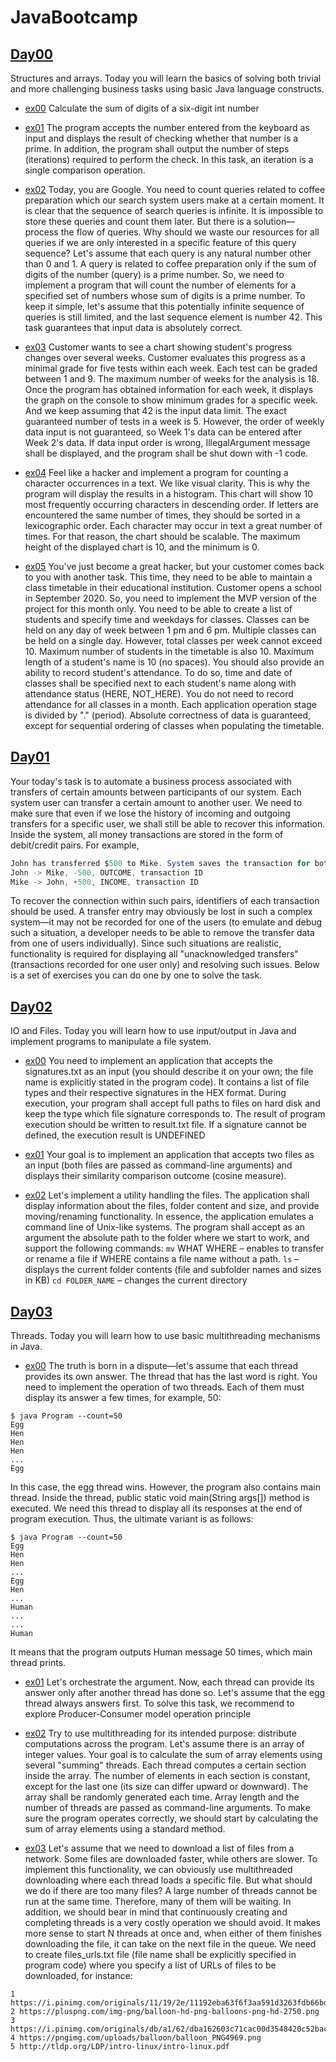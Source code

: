 # JavaBootcamp

## [Day00](https://github.com/MaksimovSanan/JavaBootcamp/tree/main/Day00)
Structures and arrays. Today you will learn the basics of solving both trivial and more challenging business tasks using basic Java language constructs.

- [ex00](https://github.com/MaksimovSanan/JavaBootcamp/tree/main/Day00/src/ex00) Calculate the sum of digits of a six-digit int number

- [ex01](https://github.com/MaksimovSanan/JavaBootcamp/tree/main/Day00/src/ex01) The program accepts the number entered from the keyboard as input and displays the result of checking whether that number is a prime.  In addition, the program shall output the number of steps (iterations) required to perform the check. In this task, an iteration is a single comparison operation.

- [ex02](https://github.com/MaksimovSanan/JavaBootcamp/tree/main/Day00/src/ex02) Today, you are Google.
You need to count queries related to coffee preparation which our search system users make at a certain moment. It is clear that the sequence of search queries is infinite. It is impossible to store these queries and count them later.
But there is a solution—process the flow of queries. Why should we waste our resources for all queries if we are only interested in a specific feature of this query sequence?  Let's assume that each query is any natural number other than 0 and 1. A query is related to coffee preparation only if the sum of digits of the number (query) is a prime number.
So, we need to implement a program that will count the number of elements for a specified set of numbers whose sum of digits is a prime number.
To keep it simple, let's assume that this potentially infinite sequence of queries is still limited, and the last sequence element is number 42.
This task guarantees that input data is absolutely correct.

- [ex03](https://github.com/MaksimovSanan/JavaBootcamp/tree/main/Day00/src/ex03) Customer wants to see a chart showing student's progress changes over several weeks.
Customer evaluates this progress as a minimal grade for five tests within each week. Each test can be graded between 1 and 9.
The maximum number of weeks for the analysis is 18. Once the program has obtained information for each week, it displays the graph on the console to show minimum grades for a specific week.
And we keep assuming that 42 is the input data limit.
The exact guaranteed number of tests in a week is 5.
However, the order of weekly data input is not guaranteed, so Week 1's data can be entered after Week 2's data. If data input order is wrong, IllegalArgument message shall be displayed, and the program shall be shut down with -1 code.

- [ex04](https://github.com/MaksimovSanan/JavaBootcamp/tree/main/Day00/src/ex04) Feel like a hacker and implement a program for counting a character occurrences in a text.
We like visual clarity. This is why the program will display the results in a histogram. This chart will show 10 most frequently occurring characters in descending order.
If letters are encountered the same number of times, they should be sorted in a lexicographic order.
Each character may occur in text a great number of times. For that reason, the chart should be scalable. The maximum height of the displayed chart is 10, and the minimum is 0.

- [ex05](https://github.com/MaksimovSanan/JavaBootcamp/tree/main/Day00/src/ex05) You've just become a great hacker, but your customer comes back to you with another task. This time, they need to be able to maintain a class timetable in their educational institution. Customer opens a school in September 2020. So, you need to implement the MVP version of the project for this month only.
You need to be able to create a list of students and specify time and weekdays for classes. Classes can be held on any day of week between 1 pm and 6 pm. Multiple classes can be held on a single day. However, total classes per week cannot exceed 10.
Maximum number of students in the timetable is also 10. Maximum length of a student's name is 10 (no spaces).
You should also provide an ability to record student's attendance. To do so, time and date of classes shall be specified next to each student's name along with attendance status (HERE, NOT_HERE). You do not need to record attendance for all classes in a month.
Each application operation stage is divided by "." (period). Absolute correctness of data is guaranteed, except for sequential ordering of classes when populating the timetable.

## [Day01](https://github.com/MaksimovSanan/JavaBootcamp/tree/main/Day01)
Your today's task is to automate a business process associated with transfers of certain amounts between participants of our system.
Each system user can transfer a certain amount to another user. We need to make sure that even if we lose the history of incoming and outgoing transfers for a specific user, we shall still be able to recover this information.
Inside the system, all money transactions are stored in the form of debit/credit pairs. For example,    

```java
John has transferred $500 to Mike. System saves the transaction for both users:
John -> Mike, -500, OUTCOME, transaction ID
Mike -> John, +500, INCOME, transaction ID
```

To recover the connection within such pairs, identifiers of each transaction should be used.
A transfer entry may obviously be lost in such a complex system—it may not be recorded for one of the users (to emulate and debug such a situation, a developer needs to be able to remove the transfer data from one of users individually). Since such situations are realistic, functionality is required for displaying all "unacknowledged transfers" (transactions recorded for one user only) and resolving such issues.
Below is a set of exercises you can do one by one to solve the task.

## [Day02](https://github.com/MaksimovSanan/JavaBootcamp/tree/main/Day02)
IO and Files. Today you will learn how to use input/output in Java and implement programs to manipulate a file system.

- [ex00](https://github.com/MaksimovSanan/JavaBootcamp/tree/main/Day02/src/ex00) You need to implement an application that accepts the signatures.txt as an input (you should describe it on your own; the file name is explicitly stated in the program code). It contains a list of file types and their respective signatures in the HEX format. During execution, your program shall accept full paths to files on hard disk and keep the type which file signature corresponds to. The result of program execution should be written to result.txt file. If a signature cannot be defined, the execution result is UNDEFINED

- [ex01](https://github.com/MaksimovSanan/JavaBootcamp/tree/main/Day02/src/ex01) Your goal is to implement an application that accepts two files as an input (both files are passed as command-line arguments) and displays their similarity comparison outcome (cosine measure).

- [ex02](https://github.com/MaksimovSanan/JavaBootcamp/tree/main/Day02/src/ex02) Let's implement a utility handling the files. The application shall display information about the files, folder content and size, and provide moving/renaming functionality. In essence, the application emulates a command line of Unix-like systems.
The program shall accept as an argument the absolute path to the folder where we start to work, and support the following commands:
`mv` WHAT WHERE – enables to transfer or rename a file if WHERE contains a file name without a path.
`ls` – displays the current folder contents (file and subfolder names and sizes in KB)
`cd FOLDER_NAME` – changes the current directory

## [Day03](https://github.com/MaksimovSanan/JavaBootcamp/tree/main/Day03)
Threads. Today you will learn how to use basic multithreading mechanisms in Java.

- [ex00](https://github.com/MaksimovSanan/JavaBootcamp/tree/main/Day03/src/ex00) The truth is born in a dispute—let's assume that each thread provides its own answer. The thread that has the last word is right.
You need to implement the operation of two threads. Each of them must display its answer a few times, for example, 50:
```
$ java Program --count=50
Egg
Hen
Hen
Hen
...
Egg
```
In this case, the egg thread wins. However, the program also contains main thread. Inside the thread,  public static void main(String args[]) method is executed. We need this thread to display all its responses at the end of program execution. Thus, the ultimate variant is as follows:
```
$ java Program --count=50
Egg
Hen
Hen
...
Egg
Hen
...
Human
...
...
Human
```
It means that the program outputs Human message 50 times, which main thread prints.

- [ex01](https://github.com/MaksimovSanan/JavaBootcamp/tree/main/Day03/src/ex01) Let's orchestrate the argument. Now, each thread can provide its answer only after another thread has done so. Let's assume that the egg thread always answers first. To solve this task, we recommend to explore Producer-Consumer model operation principle

- [ex02](https://github.com/MaksimovSanan/JavaBootcamp/tree/main/Day03/src/ex02) Try to use multithreading for its intended purpose: distribute computations across the program.
Let's assume there is an array of integer values. Your goal is to calculate the sum of array elements using several "summing" threads. Each thread computes a certain section inside the array. The number of elements in each section is constant, except for the last one (its size can differ upward or downward).
The array shall be randomly generated each time. Array length and the number of threads are passed as command-line arguments.
To make sure the program operates correctly, we should start by calculating the sum of array elements using a standard method.

- [ex03](https://github.com/MaksimovSanan/JavaBootcamp/tree/main/Day03/src/ex03) Let's assume that we need to download a list of files from a network. Some files are downloaded faster, while others are slower.
To implement this functionality, we can obviously use multithreaded downloading where each thread loads a specific file. But what should we do if there are too many files? A large number of threads cannot be run at the same time. Therefore, many of them will be waiting.
In addition, we should bear in mind that continuously creating and completing threads is a very costly operation we should avoid. It makes more sense to start N threads at once and, when either of them finishes downloading the file, it can take on the next file in the queue.
We need to create files_urls.txt file (file name shall be explicitly specified in program code) where you specify a list of URLs of files to be downloaded, for instance:
```
1 https://i.pinimg.com/originals/11/19/2e/11192eba63f6f3aa591d3263fdb66bd5.jpg
2 https://pluspng.com/img-png/balloon-hd-png-balloons-png-hd-2750.png
3 https://i.pinimg.com/originals/db/a1/62/dba162603c71cac00d3548420c52bac6.png
4 https://pngimg.com/uploads/balloon/balloon_PNG4969.png
5 http://tldp.org/LDP/intro-linux/intro-linux.pdf
```